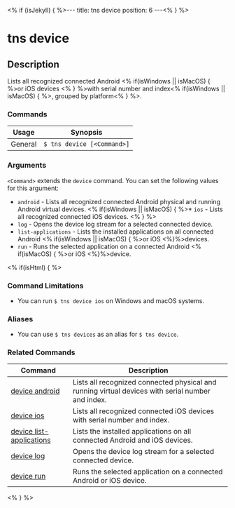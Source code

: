 <% if (isJekyll) { %>---
title: tns device
position: 6
---<% } %>

# tns device

## Description

Lists all recognized connected Android <% if(isWindows || isMacOS) { %>or iOS devices <% } %>with serial number and index<% if(isWindows || isMacOS) { %>, grouped by platform<% } %>.

### Commands

Usage | Synopsis
------|---------
General | `$ tns device [<Command>]`

### Arguments

`<Command>` extends the `device` command. You can set the following values for this argument:

* `android` - Lists all recognized connected Android physical and running Android virtual devices.
<% if(isWindows || isMacOS) { %>* `ios` - Lists all recognized connected iOS devices. <% } %>
* `log` - Opens the device log stream for a selected connected device.
* `list-applications` - Lists the installed applications on all connected Android <% if(isWindows || isMacOS) { %>or iOS <%}%>devices.
* `run` - Runs the selected application on a connected Android <% if(isMacOS) { %>or iOS <%}%>device.

<% if(isHtml) { %>

### Command Limitations

* You can run `$ tns device ios` on Windows and macOS systems.

### Aliases

* You can use `$ tns devices` as an alias for `$ tns device`.

### Related Commands

Command | Description
----------|----------
[device android](device-android.html) | Lists all recognized connected physical and running virtual devices with serial number and index.
[device ios](device-ios.html) | Lists all recognized connected iOS devices with serial number and index.
[device list-applications](device-list-applications.html) | Lists the installed applications on all connected Android and iOS devices.
[device log](device-log.html) | Opens the device log stream for a selected connected device.
[device run](device-run.html) | Runs the selected application on a connected Android or iOS device.
<% } %>
